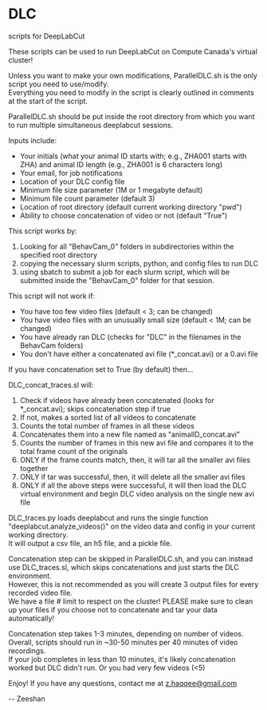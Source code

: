 # DLC
scripts for DeepLabCut

These scripts can be used to run DeepLabCut on Compute Canada's virtual cluster!

Unless you want to make your own modifications, ParallelDLC.sh is the only script you need to use/modify.<br>
Everything you need to modify in the script is clearly outlined in comments at the start of the script.

ParallelDLC.sh should be put inside the root directory from which you want to run multiple simultaneous deeplabcut sessions.

Inputs include:
- Your initials (what your animal ID starts with; e.g., ZHA001 starts with ZHA) and animal ID length (e.g., ZHA001 is 6 characters long)
- Your email, for job notifications
- Location of your DLC config file
- Minimum file size parameter (1M or 1 megabyte default)
- Minimum file count parameter (default 3)
- Location of root directory (default current working directory "pwd")
- Ability to choose concatenation of video or not (default "True")

This script works by:

1. Looking for all "BehavCam_0" folders in subdirectories within the specified root directory
2. copying the necessary slurm scripts, python, and config files to run DLC
3. using sbatch to submit a job for each slurm script, which will be submitted inside the "BehavCam_0" folder for that session.

This script will not work if:
- You have too few video files (default < 3; can be changed)
- You have video files with an unusually small size (default < 1M; can be changed)
- You have already ran DLC (checks for "DLC" in the filenames in the BehavCam folders)
- You don't have either a concatenated avi file (*_concat.avi) or a 0.avi file

If you have concatenation set to True (by default) then...

DLC_concat_traces.sl will:

1. Check if videos have already been concatenated (looks for *_concat.avi); skips concatenation step if true
2. If not, makes a sorted list of all videos to concatenate
3. Counts the total number of frames in all these videos
4. Concatenates them into a new file named as "animalID_concat.avi"
5. Counts the number of frames in this new avi file and compares it to the total frame count of the originals
6. ONLY if the frame counts match, then, it will tar all the smaller avi files together
7. ONLY if tar was successful, then, it will delete all the smaller avi files
8. ONLY if all the above steps were successful, it will then load the DLC virtual environment and begin DLC video analysis on the single new avi file 

DLC_traces.py loads deeplabcut and runs the single function "deeplabcut.analyze_videos()" on the video data and config in your current working directory.<br>
It will output a csv file, an h5 file, and a pickle file.

Concatenation step can be skipped in ParallelDLC.sh, and you can instead use DLC_traces.sl, which skips concatenations and just starts the DLC environment.<br> 
However, this is not recommended as you will create 3 output files for every recorded video file.<br> 
We have a file # limit to respect on the cluster! PLEASE make sure to clean up your files if you choose not to concatenate and tar your data automatically!

Concatenation step takes 1-3 minutes, depending on number of videos.<br>
Overall, scripts should run in ~30-50 minutes per 40 minutes of video recordings.<br>
If your job completes in less than 10 minutes, it's likely concatenation worked but DLC didn't run. Or you had very few videos (<5)

Enjoy! If you have any questions, contact me at z.haqqee@gmail.com

-- Zeeshan
